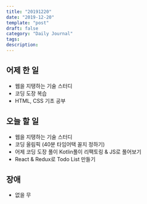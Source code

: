 ```yaml
---
title: "20191220"
date: "2019-12-20"
template: "post"
draft: false
category: "Daily Journal"
tags:
description:
---
```


## 어제 한 일

* 웹을 지탱하는 기술 스터디
* 코딩 도장 복습
* HTML, CSS 기초 공부

## 오늘 할 일

* 웹을 지탱하는 기술 스터디
* 코딩 올림픽 (40분 타임어택 꼴지 정하기)
* 어제 코딩 도장 풀이 Kotlin풀이 리팩토링 & JS로 풀어보기
* React & Redux로 Todo List 만들기

## 장애

* 없을 무
